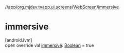 //[app](../../../index.md)/[org.mjdev.tvapp.ui.screens](../index.md)/[WebScreen](index.md)/[immersive](immersive.md)

# immersive

[androidJvm]\
open override val [immersive](immersive.md): [Boolean](https://kotlinlang.org/api/latest/jvm/stdlib/kotlin/-boolean/index.html) = true
